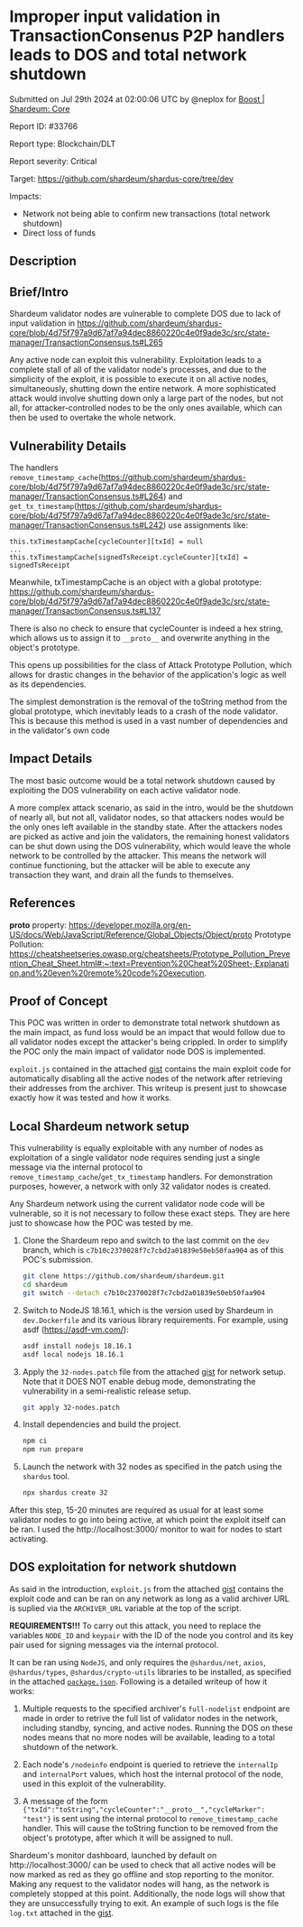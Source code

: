 
# Improper input validation in TransactionConsenus P2P handlers leads to DOS and total network shutdown

Submitted on Jul 29th 2024 at 02:00:06 UTC by @neplox for [Boost | Shardeum: Core](https://immunefi.com/bounty/shardeum-core-boost/)

Report ID: #33766

Report type: Blockchain/DLT

Report severity: Critical

Target: https://github.com/shardeum/shardus-core/tree/dev

Impacts:
- Network not being able to confirm new transactions (total network shutdown)
- Direct loss of funds

## Description
## Brief/Intro
Shardeum validator nodes are vulnerable to complete DOS due to lack of input validation in https://github.com/shardeum/shardus-core/blob/4d75f797a9d67af7a94dec8860220c4e0f9ade3c/src/state-manager/TransactionConsensus.ts#L265

Any active node can exploit this vulnerability. Exploitation leads to a complete stall of all of the validator node's processes, and due to the simplicity of the exploit, it is possible to execute it on all active nodes, simultaneously, shutting down the entire network. A more sophisticated attack would involve shutting down only a large part of the nodes, but not all, for attacker-controlled nodes to be the only ones available, which can then be used to overtake the whole network.

## Vulnerability Details
The handlers `remove_timestamp_cache`(https://github.com/shardeum/shardus-core/blob/4d75f797a9d67af7a94dec8860220c4e0f9ade3c/src/state-manager/TransactionConsensus.ts#L264) and `get_tx_timestamp`(https://github.com/shardeum/shardus-core/blob/4d75f797a9d67af7a94dec8860220c4e0f9ade3c/src/state-manager/TransactionConsensus.ts#L242) use assignments like:
```
this.txTimestampCache[cycleCounter][txId] = null
...
this.txTimestampCache[signedTsReceipt.cycleCounter][txId] = signedTsReceipt
```


Meanwhile, txTimestampCache is an object with a global prototype: https://github.com/shardeum/shardus-core/blob/4d75f797a9d67af7a94dec8860220c4e0f9ade3c/src/state-manager/TransactionConsensus.ts#L137


There is also no check to ensure that cycleCounter is indeed a hex string, which allows us to assign it to `__proto__` and overwrite anything in the object's prototype.

This opens up possibilities for the class of Attack Prototype Pollution, which allows for drastic changes in the behavior of the application's logic as well as its dependencies.

The simplest demonstration is the removal of the toString method from the global prototype, which inevitably leads to a crash of the node validator. This is because this method is used in a vast number of dependencies and in the validator's own code
## Impact Details
The most basic outcome would be a total network shutdown caused by exploiting the DOS vulnerability on each active validator node.

A more complex attack scenario, as said in the intro, would be the shutdown of nearly all, but not all, validator nodes, so that attackers nodes would be the only ones left available in the standby state. After the attackers nodes are picked as active and join the validators, the remaining honest validators can be shut down using the DOS vulnerability, which would leave the whole network to be controlled by the attacker. This means the network will continue functioning, but the attacker will be able to execute any transaction they want, and drain all the funds to themselves.

## References
__proto__ property: https://developer.mozilla.org/en-US/docs/Web/JavaScript/Reference/Global_Objects/Object/proto
Prototype Pollution: https://cheatsheetseries.owasp.org/cheatsheets/Prototype_Pollution_Prevention_Cheat_Sheet.html#:~:text=Prevention%20Cheat%20Sheet-,Explanation,and%20even%20remote%20code%20execution.


## Proof of Concept

This POC was written in order to demonstrate total network shutdown as the main impact,
as fund loss would be an impact that would follow due to all validator nodes except the attacker's being crippled.
In order to simplify the POC only the main impact of validator node DOS is implemented.

`exploit.js` contained in the attached [gist](https://gist.github.com/Slonser/e8f1d4c0fdf3b51a45e34fb6de924318) contains the main exploit
code for automatically disabling all the active nodes of the network after retrieving their addresses from the archiver.
This writeup is present just to showcase exactly how it was tested and how it works.

## Local Shardeum network setup

This vulnerability is equally exploitable with any number of nodes as exploitation of a single validator node requires
sending just a single message via the internal protocol to `remove_timestamp_cache`/`get_tx_timestamp` handlers.
For demonstration purposes, however, a network with only 32 validator nodes is created.

Any Shardeum network using the current validator node code will be vulnerable,
so it is not necessary to follow these exact steps.
They are here just to showcase how the POC was tested by me.

1. Clone the Shardeum repo and switch to the last commit on the `dev` branch,
   which is `c7b10c2370028f7c7cbd2a01839e50eb50faa904` as of this POC's submission.

   ```bash
   git clone https://github.com/shardeum/shardeum.git
   cd shardeum
   git switch --detach c7b10c2370028f7c7cbd2a01839e50eb50faa904
   ```

2. Switch to NodeJS 18.16.1, which is the version used by Shardeum in `dev.Dockerfile` and its various library requirements.
   For example, using asdf (https://asdf-vm.com/):

   ```bash
   asdf install nodejs 18.16.1
   asdf local nodejs 18.16.1
   ```

3. Apply the `32-nodes.patch` file from the attached [gist](https://gist.github.com/Slonser/e8f1d4c0fdf3b51a45e34fb6de924318) for network setup.
   Note that it DOES NOT enable debug mode, demonstrating the vulnerability in a semi-realistic release setup.

   ```bash
   git apply 32-nodes.patch
   ```

4. Install dependencies and build the project.

   ```bash
   npm ci
   npm run prepare
   ```

5. Launch the network with 32 nodes as specified in the patch using the `shardus` tool.
   ```bash
   npx shardus create 32
   ```

After this step, 15-20 minutes are required as usual for at least some validator nodes to go into being active, at which point the exploit itself can be ran.
I used the http://localhost:3000/ monitor to wait for nodes to start activating.

## DOS exploitation for network shutdown

As said in the introduction, `exploit.js` from the attached [gist](https://gist.github.com/Slonser/e8f1d4c0fdf3b51a45e34fb6de924318)
contains the exploit code and can be ran on any network as long as a valid archiver URL
is suplied via the `ARCHIVER_URL` variable at the top of the script.

**REQUIREMENTS!!!** To carry out this attack, you need to replace the variables `NODE_ID` and `keypair` with the ID of the node you control and its key pair used for signing messages via the internal protocol.

It can be ran using `NodeJS`, and only requires the `@shardus/net`, `axios`, `@shardus/types`, `@shardus/crypto-utils` libraries to be installed, as specified in the attached [`package.json`](https://gist.github.com/Slonser/e8f1d4c0fdf3b51a45e34fb6de924318).
Following is a detailed writeup of how it works:

1. Multiple requests to the specified archiver's `full-nodelist` endpoint are made
   in order to retrive the full list of validator nodes in the network, including
   standby, syncing, and active nodes. Running the DOS on these nodes means that
   no more nodes will be available, leading to a total shutdown of the network.

2. Each node's `/nodeinfo` endpoint is queried to retrieve the `internalIp` and `internalPort`
   values, which host the internal protocol of the node, used in this exploit of the vulnerability.

3. A message of the form `{"txId":"toString","cycleCounter":"__proto__","cycleMarker": "test"}` is sent using the internal protocol
   to `remove_timestamp_cache` handler. 
   This will cause the toString function to be removed from the object's prototype, after which it will be assigned to null. 

Shardeum's monitor dashboard, launched by default on http://localhost:3000/ can be used
to check that all active nodes will be now marked as red as they go offline and stop
reporting to the monitor. Making any request to the validator nodes will hang,
as the network is completely stopped at this point.
Additionally, the node logs will show that they are unsuccessfully trying to exit. An example of such logs is the file `log.txt` attached in the [gist](https://gist.github.com/Slonser/e8f1d4c0fdf3b51a45e34fb6de924318).